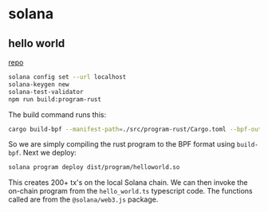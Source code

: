 # solana

## hello world

[repo](https://github.com/solana-labs/example-helloworld/blob/master/README.md)

```zsh
solana config set --url localhost
solana-keygen new
solana-test-validator
npm run build:program-rust
```

The build command runs this:

```zsh
cargo build-bpf --manifest-path=./src/program-rust/Cargo.toml --bpf-out-dir=dist/program
```

So we are simply compiling the rust program to the BPF format using `build-bpf`. Next we deploy:

```zsh
solana program deploy dist/program/helloworld.so
```

This creates 200+ tx's on the local Solana chain. We can then invoke the on-chain program from the `hello_world.ts` typescript code. The functions called are from the `@solana/web3.js` package.

